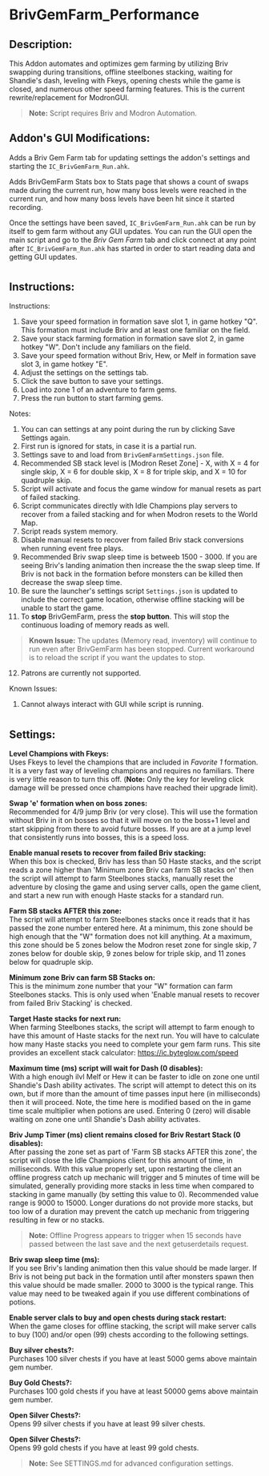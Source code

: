 # BrivGemFarm_Performance
## Description:
This Addon automates and optimizes gem farming by utilizing Briv swapping during transitions, offline steelbones stacking, waiting for Shandie's dash, leveling with Fkeys, opening chests while the game is closed, and numerous other speed farming features. This is the current rewrite/replacement for ModronGUI.

> **Note:** Script requires Briv and Modron Automation.

## Addon's GUI Modifications:
Adds a Briv Gem Farm tab for updating settings the addon's settings and starting the `IC_BrivGemFarm_Run.ahk`.  
  
Adds BrivGemFarm Stats box to Stats page that shows a count of swaps made during the current run, how many boss levels were reached in the current run, and how many boss levels have been hit since it started recording.

Once the settings have been saved, `IC_BrivGemFarm_Run.ahk` can be run by itself to gem farm without any GUI updates. You can run the GUI open the main script and go to the *Briv Gem Farm* tab and click connect at any point after `IC_BrivGemFarm_Run.ahk` has started in order to start reading data and getting GUI updates.

#
## Instructions:
Instructions:
1. Save your speed formation in formation save slot 1, in game hotkey "Q". This formation must include Briv and at least one familiar on the field.
2. Save your stack farming formation in formation save slot 2, in game hotkey "W". Don't include any familiars on the field.
3. Save your speed formation without Briv, Hew, or Melf in formation save slot 3, in game hotkey "E".
4. Adjust the settings on the settings tab.
5. Click the save button to save your settings.
6. Load into zone 1 of an adventure to farm gems.
7. Press the run button to start farming gems.

Notes:

1. You can can settings at any point during the run by clicking Save Settings again.
2. First run is ignored for stats, in case it is a partial run.
3. Settings save to and load from `BrivGemFarmSettings.json` file.
4. Recommended SB stack level is [Modron Reset Zone] - X, with X = 4 for single skip, X = 6 for double skip, X = 8 for triple skip, and X = 10 for quadruple skip.
5. Script will activate and focus the game window for manual resets as part of failed stacking.
6. Script communicates directly with Idle Champions play servers to recover from a failed stacking and for when Modron resets to the World Map.
7. Script reads system memory.
8. Disable manual resets to recover from failed Briv stack conversions when running event free plays.
9. Recommended Briv swap sleep time is betweeb 1500 - 3000. If you are seeing Briv's landing animation then increase the the swap sleep time. If Briv is not back in the formation before monsters can be killed then decrease the swap sleep time.
10. Be sure the launcher's settings script `Settings.json` is updated to include the correct game location, otherwise offline stacking will be unable to start the game.
11. To **stop** BrivGemFarm, press the **stop button**. This will stop the continuous loading of memory reads as well. 
> **Known Issue:** The updates (Memory read, inventory) will continue to run even after BrivGemFarm has been stopped. Current workaround is to reload the script if you want the updates to stop.
12. Patrons are currently not supported.

Known Issues:
1. Cannot always interact with GUI while script is running.
#
## Settings: 
**Level Champions with Fkeys:**  
Uses Fkeys to level the champions that are included in *Favorite 1* formation. It is a very fast way of leveling champions and requires no familiars. There is very little reason to turn this off. (**Note:** Only the key for leveling click damage will be pressed once champions have reached their upgrade limit).  

**Swap 'e' formation when on boss zones:**  
Recommended for 4/9 jump Briv (or very close). This will use the formation without Briv in it on bosses so that it will move on to the boss+1 level and start skipping from there to avoid future bosses. If you are at a jump level that consistently runs into bosses, this is a speed loss.  

**Enable manual resets to recover from failed Briv stacking:**  
When this box is checked, Briv has less than 50 Haste stacks, and the script reads a zone higher than 'Minimum zone Briv can farm SB stacks on' then the script will attempt to farm Steelbones stacks, manually reset the adventure by closing the game and using server calls, open the game client, and start a new run with enough Haste stacks for a standard run.

**Farm SB stacks AFTER this zone:**  
The script will attempt to farm Steelbones stacks once it reads that it has passed the zone number entered here. At a minimum, this zone should be high enough that the "W" formation does not kill anything. At a maximum, this zone should be 5 zones below the Modron reset zone for single skip, 7 zones below for double skip, 9 zones below for triple skip, and 11 zones below for quadruple skip.

**Minimum zone Briv can farm SB Stacks on:**  
This is the minimum zone number that your "W" formation can farm Steelbones stacks. This is only used when 'Enable manual resets to recover from failed Briv Stacking' is checked.  

**Target Haste stacks for next run:**  
When farming Steelbones stacks, the script will attempt to farm enough to have this amount of Haste stacks for the next run. You will have to calculate how many Haste stacks you need to complete your gem farm runs. This site provides an excellent stack calculator: https://ic.byteglow.com/speed  

**Maximum time (ms) script will wait for Dash (0 disables):**  
With a high enough ilvl Melf or Hew it can be faster to idle on zone one until Shandie's Dash ability activates. The script will attempt to detect this on its own, but if more than the amount of time passes input here (in milliseconds) then it will proceed. Note, the time here is modified based on the in game time scale multiplier when potions are used. Entering 0 (zero) will disable waiting on zone one until Shandie's Dash ability activates.  

**Briv Jump Timer (ms) client remains closed for Briv Restart Stack (0 disables):**  
After passing the zone set as part of 'Farm SB stacks AFTER this zone', the script will close the Idle Champions client for this amount of time, in milliseconds. With this value properly set, upon restarting the client an offline progress catch up mechanic will trigger and 5 minutes of time will be simulated, generally providing more stacks in less time when compared to stacking in game manually (by setting this value to 0). Recommended value range is 9000 to 15000. Longer durations do not provide more stacks, but too low of a duration may prevent the catch up mechanic from triggering resulting in few or no stacks.
> **Note:** Offline Progress appears to trigger when 15 seconds have passed between the last save and the next getuserdetails request.  

**Briv swap sleep time (ms):**  
If you see Briv's landing animation then this value should be made larger. If Briv is not being put back in the formation until after monsters spawn then this value should be made smaller. 2000 to 3000 is the typical range. This value may need to be tweaked again if you use different combinations of potions.  

**Enable server clals to buy and open chests during stack restart:**  
When the game closes for offline stacking, the script will make server calls to buy (100) and/or open (99) chests according to the following settings.

**Buy silver chests?:**  
Purchases 100 silver chests if you have at least 5000 gems above maintain gem number.

**Buy Gold Chests?:**  
Purchases 100 gold chests if you have at least 50000 gems above maintain gem number.

**Open Silver Chests?:**  
Opens 99 silver chests if you have at least 99 silver chests.

**Open Silver Chests?:**  
Opens 99 gold chests if you have at least 99 gold chests.

> **Note:** See SETTINGS.md for advanced configuration settings.
